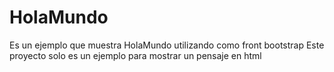 # HolaMundo
Es un ejemplo que muestra HolaMundo utilizando como front bootstrap
Este  proyecto  solo es un ejemplo para mostrar un pensaje  en  html
